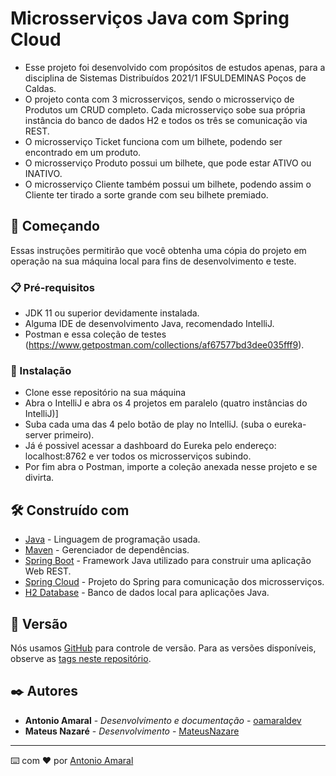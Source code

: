 # Microsserviços Java com Spring Cloud

- Esse projeto foi desenvolvido com propósitos de estudos apenas, para a disciplina de Sistemas Distribuídos 2021/1 IFSULDEMINAS Poços de Caldas.
- O projeto conta com 3 microsserviços, sendo o microsserviço de Produtos um CRUD completo. Cada microsserviço sobe sua própria instância do banco de dados H2 e todos os três se comunicação via REST.
- O microsserviço Ticket funciona com um bilhete, podendo ser encontrado em um produto.
- O microsserviço Produto possui um bilhete, que pode estar ATIVO ou INATIVO.
- O microsserviço Cliente também possui um bilhete, podendo assim o Cliente ter tirado a sorte grande com seu bilhete premiado.

## 🚀 Começando

Essas instruções permitirão que você obtenha uma cópia do projeto em operação na sua máquina local para fins de desenvolvimento e teste.

### 📋 Pré-requisitos

- JDK 11 ou superior devidamente instalada.
- Alguma IDE de desenvolvimento Java, recomendado IntelliJ.
- Postman e essa coleção de testes (https://www.getpostman.com/collections/af67577bd3dee035fff9).

### 🔧 Instalação

- Clone esse repositório na sua máquina
- Abra o IntelliJ e abra os 4 projetos em paralelo (quatro instâncias do IntelliJ)]
- Suba cada uma das 4 pelo botão de play no IntelliJ. (suba o eureka-server primeiro).
- Já é possivel acessar a dashboard do Eureka pelo endereço: localhost:8762 e ver todos os microsserviços subindo.
- Por fim abra o Postman, importe a coleção anexada nesse projeto e se divirta.

## 🛠️ Construído com

* [Java](http://www.dropwizard.io/1.0.2/docs/) - Linguagem de programação usada.
* [Maven](https://maven.apache.org/) - Gerenciador de dependências.
* [Spring Boot](https://spring.io/projects/spring-boot) - Framework Java utilizado para construir uma aplicação Web REST.
* [Spring Cloud](https://spring.io/projects/spring-cloud) - Projeto do Spring para comunicação dos microsserviços.
* [H2 Database](https://www.h2database.com/html/main.html) - Banco de dados local para aplicações Java.

## 📌 Versão

Nós usamos [GitHub](http://github.com) para controle de versão. Para as versões disponíveis, observe as [tags neste repositório](https://github.com/oamaraldev/springCloudMicroservices). 

## ✒️ Autores

* **Antonio Amaral** - *Desenvolvimento e documentação* - [oamaraldev](https://github.com/oamaraldev)
* **Mateus Nazaré** - *Desenvolvimento* - [MateusNazare](https://github.com/MateusNazare)

---
⌨️ com ❤️ por [Antonio Amaral](https://github.com/oamaraldev)
